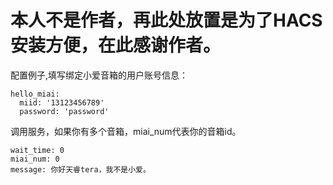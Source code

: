 # 本人不是作者，再此处放置是为了HACS安装方便，在此感谢作者。

配置例子,填写绑定小爱音箱的用户账号信息：
 
```
hello_miai:
  miid: '13123456789'
  password: 'password'
```

调用服务，如果你有多个音箱，miai_num代表你的音箱id。
```
wait_time: 0
miai_num: 0
message: 你好天睿tera，我不是小爱。
```


